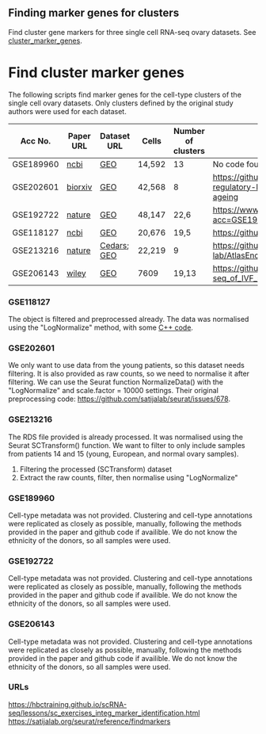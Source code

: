 ## Finding marker genes for clusters
Find cluster gene markers for three single cell RNA-seq ovary datasets. See [cluster_marker_genes](https://github.com/melparker101/p50/tree/main/cluster_marker_genes).

# Find cluster marker genes
The following scripts find marker genes for the cell-type clusters of the single cell ovary datasets. Only clusters defined by the original study authors were used for each dataset.

| Acc No.   | Paper URL                                                                           | Dataset URL                                                   | Cells  | Number of clusters | Code                                                                           | Cell-type annotations provided? |
|-----------|-------------------------------------------------------------------------------------|---------------------------------------------------------------|--------|--------------------|----------------------------------------------------------------------------------|---------------------------------|
| GSE189960 | [ncbi](https://www.ncbi.nlm.nih.gov/pmc/articles/PMC8961562/)                                        | [GEO](https://www.ncbi.nlm.nih.gov/geo/query/acc.cgi?acc=GSE189960)  | 14,592 | 13                 | No code found                                                                               | No                              |
| GSE202601 | [biorxiv](https://www.biorxiv.org/content/biorxiv/early/2022/05/19/2022.05.18.492547.full.pdf) | [GEO](https://www.ncbi.nlm.nih.gov/geo/query/acc.cgi?acc=GSE202601)  | 42,568 | 8                  | https://github.com/ChenJin2020/The-regulatory-landscapes-of-human-ovarian-ageing | Yes                             |
| GSE192722 | [nature](https://www.nature.com/articles/s42003-022-04384-8)                                  | [GEO](https://www.ncbi.nlm.nih.gov/geo/query/acc.cgi?acc=GSE192722)  | 48,147 | 22,6               | https://www.ncbi.nlm.nih.gov/geo/query/acc.cgi?acc=GSE192722                     | No                              |
| GSE118127 | [ncbi](https://www.ncbi.nlm.nih.gov/pmc/articles/PMC6639403/)                               | [GEO](https://www.ncbi.nlm.nih.gov/geo/query/acc.cgi?acc=GSE118127)  | 20,676 | 19,5               | https://github.com/johnmous/singleCell                                           | Yes                             |
| GSE213216 | [nature](https://www.nature.com/articles/s41588-022-01254-1)                                  | [Cedars](https://cedars.app.box.com/s/1ks3eyzlpnjbrseefw3j4k7nx6p2ut02); [GEO](https://www.ncbi.nlm.nih.gov/geo/query/acc.cgi?acc=GSE213216) | 22,219 | 9                  | https://github.com/lawrenson-lab/AtlasEndometriosis                              | Yes                             |
| GSE206143 | [wiley](https://faseb.onlinelibrary.wiley.com/doi/10.1096/fj.202201746RR)                    | [GEO](https://www.ncbi.nlm.nih.gov/geo/query/acc.cgi?acc=GSE206143)  | 7609   | 19,13              | https://github.com/nurungji82/scRNA-seq_of_IVF_samples                           | No                              |

### GSE118127
The object is filtered and preprocessed already. The data was normalised using the "LogNormalize" method, with some [C++ code](https://github.com/johnmous/singleCell/blob/master/workflow.Rmd).

### GSE202601
We only want to use data from the young patients, so this dataset needs filtering. It is also provided as raw counts, so we need to normalise it after filtering. We can use the Seurat function NormalizeData() with the "LogNormalize" and scale.factor = 10000 settings. Their original preprocessing code: https://github.com/satijalab/seurat/issues/678.

### GSE213216
The RDS file provided is already processed. It was normalised using the Seurat SCTransform() function. We want to filter to only include samples from patients 14 and 15 (young, European, and normal ovary samples). 
1) Filtering the processed (SCTransform) dataset
2) Extract the raw counts, filter, then normalise using "LogNormalize"

### GSE189960  
Cell-type metadata was not provided. Clustering and cell-type annotations were replicated as closely as possible, manually, following the methods provided in the paper and github code if availible. We do not know the ethnicity of the donors, so all samples were used.

### GSE192722
Cell-type metadata was not provided. Clustering and cell-type annotations were replicated as closely as possible, manually, following the methods provided in the paper and github code if availible. We do not know the ethnicity of the donors, so all samples were used.

### GSE206143
Cell-type metadata was not provided. Clustering and cell-type annotations were replicated as closely as possible, manually, following the methods provided in the paper and github code if availible. We do not know the ethnicity of the donors, so all samples were used.

### URLs
https://hbctraining.github.io/scRNA-seq/lessons/sc_exercises_integ_marker_identification.html
https://satijalab.org/seurat/reference/findmarkers 

